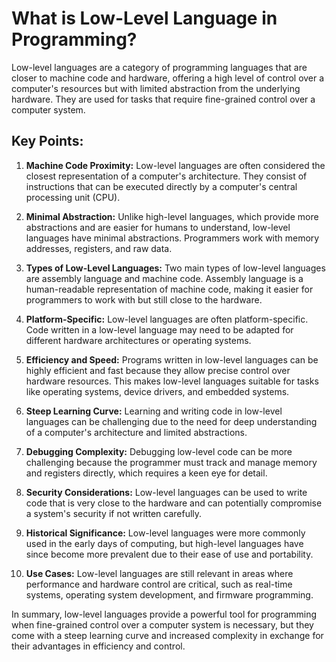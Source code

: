 # What is Low-Level Language in Programming?

Low-level languages are a category of programming languages that are closer to machine code and hardware, offering a high level of control over a computer's resources but with limited abstraction from the underlying hardware. They are used for tasks that require fine-grained control over a computer system.

## Key Points:

1. **Machine Code Proximity:** Low-level languages are often considered the closest representation of a computer's architecture. They consist of instructions that can be executed directly by a computer's central processing unit (CPU).

2. **Minimal Abstraction:** Unlike high-level languages, which provide more abstractions and are easier for humans to understand, low-level languages have minimal abstractions. Programmers work with memory addresses, registers, and raw data.

3. **Types of Low-Level Languages:** Two main types of low-level languages are assembly language and machine code. Assembly language is a human-readable representation of machine code, making it easier for programmers to work with but still close to the hardware.

4. **Platform-Specific:** Low-level languages are often platform-specific. Code written in a low-level language may need to be adapted for different hardware architectures or operating systems.

5. **Efficiency and Speed:** Programs written in low-level languages can be highly efficient and fast because they allow precise control over hardware resources. This makes low-level languages suitable for tasks like operating systems, device drivers, and embedded systems.

6. **Steep Learning Curve:** Learning and writing code in low-level languages can be challenging due to the need for deep understanding of a computer's architecture and limited abstractions.

7. **Debugging Complexity:** Debugging low-level code can be more challenging because the programmer must track and manage memory and registers directly, which requires a keen eye for detail.

8. **Security Considerations:** Low-level languages can be used to write code that is very close to the hardware and can potentially compromise a system's security if not written carefully.

9. **Historical Significance:** Low-level languages were more commonly used in the early days of computing, but high-level languages have since become more prevalent due to their ease of use and portability.

10. **Use Cases:** Low-level languages are still relevant in areas where performance and hardware control are critical, such as real-time systems, operating system development, and firmware programming.

In summary, low-level languages provide a powerful tool for programming when fine-grained control over a computer system is necessary, but they come with a steep learning curve and increased complexity in exchange for their advantages in efficiency and control.
